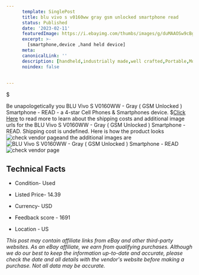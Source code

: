 ```yaml
---
      template: SinglePost
      title: blu vivo s v0160ww gray gsm unlocked smartphone read
      status: Published
      date: '2023-02-11'
      featuredImage: https://i.ebayimg.com/thumbs/images/g/duMAAOSw9cBgr~xM/s-l225.jpg
      excerpt: >-
        [smartphone,device ,hand held device]
      meta:
      canonicalLink: ''
      description: [handheld,industrially made,well crafted,Portable,Mobile,Compact,Convenient,Lightweight,Maneuverable,Man-portable,Miniature,Carriable,Hand-held,Light,Holdable,Transportable,Mobile device,Pocket-sized,On-the-go,Wireless,Cordless,Compact size,Convenient size, smartphone,device ,hand held device]
      noindex: false
      
        
---
```

$

Be unapologetically you BLU Vivo S V0160WW - Gray ( GSM Unlocked ) Smartphone - READ - a 4-star Cell Phones & Smartphones device.
$[Click Here](https://www.ebay.com/itm/324646993836?hash=item4b9677ffac%3Ag%3AduMAAOSw9cBgr%7ExM&mkevt=1&mkcid=1&mkrid=711-53200-19255-0&campid=%253CePNCampaignId%253E&customid=%253CreferenceId%253E&toolid=10049) to read more to learn about the shipping costs and additional image urls for the BLU Vivo S V0160WW - Gray ( GSM Unlocked ) Smartphone - READ. Shipping cost is undefined. Here is how the product looks ![check vendor page](https://i.ebayimg.com/thumbs/images/g/duMAAOSw9cBgr~xM/s-l225.jpg)and the additional images are![BLU Vivo S V0160WW - Gray ( GSM Unlocked ) Smartphone - READ](https://i.ebayimg.com/images/g/duMAAOSw9cBgr~xM/s-l1600.jpg)![check vendor page](https://origin-galleryplus.ebayimg.com/ws/web/324646993836_2_0_1/225x225.jpg,https://origin-galleryplus.ebayimg.com/ws/web/324646993836_3_0_1/225x225.jpg)



 ## Technical Facts 



     
      

 - Condition- Used 


      

 - Listed Price- 14.39 


      

 - Currency- USD 


      

 - Feedback score - 1691 


      

 - Location - US 


      
      

 *_This post may contain affiliate links from eBay and other third-party websites. As an eBay affiliate, we earn from qualifying purchases. Although we do our best to keep the information up-to-date and accurate, please check the date and all details with the vendor's website before making a purchase. Not all data may be accurate._*






